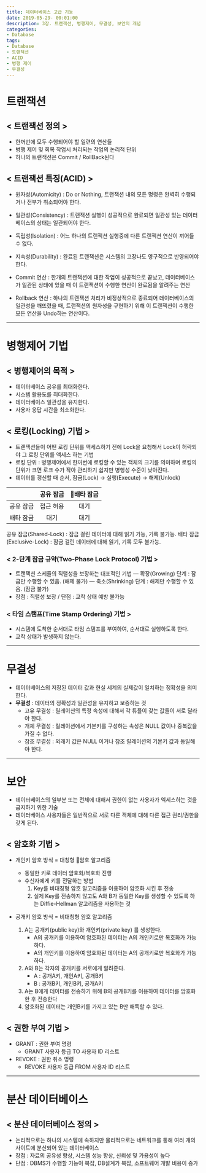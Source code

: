 ```yaml
---
title: 데이터베이스 고급 기능
date: 2019-05-29- 00:01:00
description: 3장. 트랜잭션, 병행제어, 무결성, 보안의 개념
categories:
- Database
tags: 
- Database
- 트랜잭션
- ACID
- 병행 제어
- 무결성
---
```

# 트랜잭션
## < 트랜잭션 정의 >
- 한꺼번에 모두 수행되어야 할 일련의 연산들
- 병행 제어 및 회복 작업시 처리되는 작업의 논리적 단위
- 하나의 트랜잭션은 Commit / RollBack된다

## < 트랜잭션 특징(ACID) >
- 원자성(Automicity)    : Do or Nothing, 트랜잭션 내의 모든 명령은 완벽히 수행되거나 전부가 취소되어야 한다.
- 일관성(Consistency)   : 트랜잭션 실행이 성공적으로 완료되면 일관성 있는 데이터베이스의 상태는 일관되어야 한다.
- 독립성(Isolation)     : 어느 하나의 트랜잭션 실행중에 다른 트랜잭션 연산이 끼어들 수 없다.
- 지속성(Durability)    : 완료된 트랜잭션은 시스템의 고장나도 영구적으로 반영되어야 한다.

- Commit 연산 : 한개의 트랜잭션에 대한 작업이 성공적으로 끝났고, 데이터베이스가 일관된 상태에 있을 때 이 트랜잭션이 수행한 연산이 완료됨을 알려주는 연산
- Rollback 연산 : 하나의 트랜잭션 처리가 비정상적으로 종료되어 데이터베이스의 일관성을 깨뜨렸을 때, 트랜잭션의 원자성을 구현하기 위해 이 트랜잭션이 수행한 모든 연산을 Undo하는 연산이다.

***

# 병행제어 기법
## < 병행제어의 목적 >
- 데이터베이스 공유를 최대화한다.
- 시스템 활용도를 최대화한다.
- 데이터베이스 일관성을 유지한다.
- 사용자 응답 시간을 최소화한다.

## < 로킹(Locking) 기법 >
- 트랜잭션들이 어떤 로킹 단위를 액세스하기 전에 Lock을 요청해서 Lock이 허락되야 그 로킹 단위를 액세스 하는 기법
- 로킹 단위 : 병행제어에서 한꺼번에 로킹할 수 있는 객체의 크기를 의미하며 로킹의 단위가 크면 로크 수가 작아 관리하기 쉽지만 병행성 수준이 낮아진다.
- 데이터를 갱신할 때 순서, 잠금(Lock) → 실행(Execute) → 해제(Unlock)

||공유 잠금|배타 잠금|
|:--:|:--:|:--:|
|공유 잠금|접근 허용|대기|
|배타 잠금|대기|대기|
공유 잠금(Shared-Lock) : 잠금 걸린 데이터에 대해 읽기 가능, 기록 불가능.
배타 잠금(Exclusive-Lock) : 잠금 걸린 데이터에 대해 읽기, 기록 모두 불가능.

### < 2-단계 잠금 규약(Two-Phase Lock Protocol) 기법 >
- 트랜잭션 스케쥴의 직렬성을 보장하는 대표적인 기법
― 확장(Growing) 단계 : 잠금만 수행할 수 있음. (해제 불가)
― 축소(Shrinking) 단계 : 해제만 수행할 수 있음. (잠금 불가)
- 장점 : 직렬성 보장 / 단점 : 교착 상태 예방 불가능

### < 타임 스탬프(Time Stamp Ordering) 기법 >
- 시스템에 도착한 순서대로 타임 스탬프를 부여하여, 순서대로 실행하도록 한다.
- 교착 상태가 발생하지 않는다.

***

# 무결성
- 데이터베이스의 저장된 데이터 값과 현실 세계의 실제값이 일치하는 정확성을 의미한다.
- **무결성** : 데이터의 정확성과 일관성을 유지하고 보증하는 것
    - 고유 무결성 : 릴레이션의 특정 속성에 대해서 각 튜플이 갖는 값들이 서로 달라야 한다.
    - 개체 무결성 : 릴레이션에서 기본키를 구성하는 속성은 NULL 값이나 중복값을 가질 수 없다.
    - 참조 무결성 : 외래키 값은 NULL 이거나 참조 릴레이션의 기본키 값과 동일해야 한다.

***

# 보안
- 데이터베이스의 일부분 또는 전체에 대해서 권한이 없는 사용자가 엑세스하는 것을 금지하기 위한 기술
- 데이터베이스 사용자들은 일반적으로 서로 다른 객체에 대해 다른 접근 권리/권한을 갖게 된다.

## < 암호화 기법 >
- 개인키 암호 방식 = 대칭형 암호 알고리즘
    - 동일한 키로 데이터 암호화/복호화 진행
    - 수신자에게 키를 전달하는 방법
        1. Key를 비대칭형 암호 알고리즘을 이용하여 암호화 시킨 후 전송
        2. 실제 Key를 전송하지 않고도 A와 B가 동일한 Key를 생성할 수 있도록 하는 Diffie-Hellman 알고리즘을 사용하는 것

- 공개키 암호 방식 = 비대칭형 암호 알고리즘
    1. A는 공개키(public key)와 개인키(private key) 를 생성한다.
        - A의 공개키를 이용하여 암호화된 데이터는 A의 개인키로만 복호화가 가능하다.
        - A의 개인키를 이용하여 암호화된 데이터는 A의 공개키로만 복호화가 가능하다.
    2. A와 B는 각자의 공개키를 서로에게 알려준다.
        - A : 공개A키, 개인A키, 공개B키
        - B : 공개B키, 개인B키, 공개A키
    3. A는 B에게 데이터를 전송하기 위해 B의 공개B키를 이용하여 데이터를 암호화한 후 전송한다
    4. 암호화된 데이터는 개인B키를 가지고 있는 B만 해독할 수 있다. 


## < 권한 부여 기법 >
- GRANT : 권한 부여 명령
    - GRANT 사용자 등급 TO 사용자 ID 리스트
- REVOKE : 권한 취소 명령
    - REVOKE 사용자 등급 FROM 사용자 ID 리스트

***

# 분산 데이터베이스
## < 분산 데이터베이스 정의 >
- 논리적으로는 하나의 시스템에 속하지만 물리적으로는 네트워크를 통해 여러 개의 사이트에 분산되어 있는 데이터베이스
- 장점 : 자료의 공유성 향상, 시스템 성능 향상, 신뢰성 및 가용성이 높다
- 단점 : DBMS가 수행할 기능이 복잡, DB설계가 복잡, 소프트웨어 개발 비용이 증가
